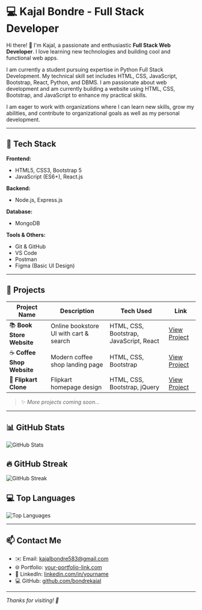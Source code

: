 # 💻 Kajal Bondre - Full Stack Developer

Hi there! 👋 I'm Kajal, a passionate and enthusiastic **Full Stack Web Developer**. I love learning new technologies and building cool and functional web apps.

I am currently a student pursuing expertise in Python Full Stack Development. My technical skill set includes HTML, CSS, JavaScript, Bootstrap, React, Python, and DBMS. I am passionate about web development and am currently building a website using HTML, CSS, Bootstrap, and JavaScript to enhance my practical skills.

I am eager to work with organizations where I can learn new skills, grow my abilities, and contribute to organizational goals as well as my personal development.

---

## 🚀 Tech Stack

**Frontend:**
- HTML5, CSS3, Bootstrap 5
- JavaScript (ES6+), React.js

**Backend:**
- Node.js, Express.js

**Database:**
- MongoDB

**Tools & Others:**
- Git & GitHub
- VS Code
- Postman
- Figma (Basic UI Design)

---

## 📂 Projects

| Project Name | Description | Tech Used | Link |
|--------------|-------------|-----------|------|
| 📚 **Book Store Website** | Online bookstore UI with cart & search | HTML, CSS, Bootstrap, JavaScript, React | [View Project](https://github.com/yourusername/book-store) |
| ☕ **Coffee Shop Website** | Modern coffee shop landing page | HTML, CSS, Bootstrap | [View Project](https://bondrekajal.github.io/Cofee_Shop/)
| 🛒 **Flipkart Clone** | Flipkart homepage design | HTML, CSS, Bootstrap, jQuery | [View Project](https://github.com/yourusername/flipkart-clone) |

> ✨ *More projects coming soon...*

---



## 📊 GitHub Stats

![GitHub Stats](https://github-readme-stats.vercel.app/api?username=your-username&show_icons=true&theme=tokyonight)

## 🔥 GitHub Streak

![GitHub Streak](https://github-readme-streak-stats.herokuapp.com/?user=your-username&theme=tokyonight)

## 💻 Top Languages

![Top Languages](https://github-readme-stats.vercel.app/api/top-langs/?username=your-username&layout=compact&theme=tokyonight)






 
---

## 📫 Contact Me

- ✉️ Email: kajalbondre583@gmail.com  
- 🌐 Portfolio: [your-portfolio-link.com](https://bondrekajal.github.io/Portfolio/)  
- 💼 LinkedIn: [linkedin.com/in/yourname](https://www.linkedin.com/in/kajal-bondre-2310b6273)
- 💻 GitHub: [github.com/bondrekajal](https://github.com/bondrekajal)  
---

_Thanks for visiting!  🚀_
